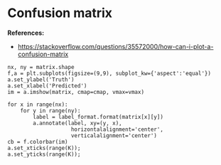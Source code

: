 # Confusion matrix

**References:**
- https://stackoverflow.com/questions/35572000/how-can-i-plot-a-confusion-matrix


~~~~
nx, ny = matrix.shape
f,a = plt.subplots(figsize=(9,9), subplot_kw={'aspect':'equal'})
a.set_ylabel('Truth')
a.set_xlabel('Predicted')
im = a.imshow(matrix, cmap=cmap, vmax=vmax)

for x in range(nx):
    for y in range(ny):
        label = label_format.format(matrix[x][y])
        a.annotate(label, xy=(y, x), 
                    horizontalalignment='center',
                    verticalalignment='center')
cb = f.colorbar(im)
a.set_xticks(range(K));
a.set_yticks(range(K));
~~~~

